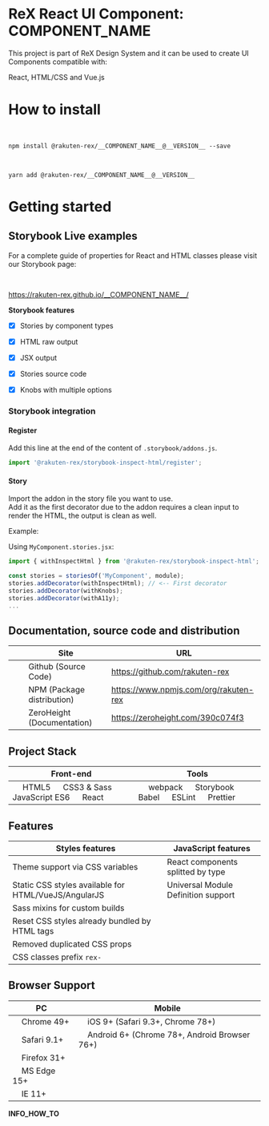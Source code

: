 # ReX React UI Component: __COMPONENT_NAME__

This project is part of ReX Design System and it can be used to create UI Components compatible with:

React, HTML/CSS and Vue.js  

# How to install

<img src="__RAW_GITHUB__project-scripts/webpack/markdown/logos/npm.svg" height="16" />

```
npm install @rakuten-rex/__COMPONENT_NAME__@__VERSION__ --save
```

<img src="__RAW_GITHUB__project-scripts/webpack/markdown/logos/yarn.svg" height="16" />

```
yarn add @rakuten-rex/__COMPONENT_NAME__@__VERSION__
```

# Getting started

## Storybook Live examples

For a complete guide of properties for React and HTML classes please visit our Storybook page:  

[<img src="__RAW_GITHUB__project-scripts/webpack/markdown/logos/storybook.svg" height="16" />](https://rakuten-rex.github.io/__COMPONENT_NAME__/)   

https://rakuten-rex.github.io/__COMPONENT_NAME__/   


**Storybook features**
- [x] Stories by component types
- [x] HTML raw output
- [x] JSX output
- [x] Stories source code
- [x] Knobs with multiple options



### Storybook integration

#### Register

Add this line at the end of the content of `.storybook/addons.js`.   

```js
import '@rakuten-rex/storybook-inspect-html/register';
```

#### Story

Import the addon in the story file you want to use.   
Add it as the first decorator due to the addon requires a clean input to render the HTML, the output is clean as well.

Example: 

Using `MyComponent.stories.jsx`:

```js
import { withInspectHtml } from '@rakuten-rex/storybook-inspect-html';

const stories = storiesOf('MyComponent', module);
stories.addDecorator(withInspectHtml); // <-- First decorator
stories.addDecorator(withKnobs);
stories.addDecorator(withA11y);
...
```

## Documentation, source code and distribution

|| Site  | URL |
|-------------| ------------- | ------------- |
|<img src="__RAW_GITHUB__project-scripts/webpack/markdown/logos/github-icon.svg" height="16" />| Github (Source Code) | https://github.com/rakuten-rex |
|<img src="__RAW_GITHUB__project-scripts/webpack/markdown/logos/npm.svg" height="16" />| NPM (Package distribution)  | https://www.npmjs.com/org/rakuten-rex  |
|<img src="__RAW_GITHUB__project-scripts/webpack/markdown/logos/zh_logo.svg" height="16" />| ZeroHeight (Documentation)  | https://zeroheight.com/390c074f3 |

## Project Stack

| Front-end | Tools |
|-------------|-------------|
| <img src="__RAW_GITHUB__project-scripts/webpack/markdown/logos/html-5.svg" height="16" /> HTML5 <img src="__RAW_GITHUB__project-scripts/webpack/markdown/logos/css-3.svg" height="16" /> CSS3 & Sass  <img src="__RAW_GITHUB__project-scripts/webpack/markdown/logos/javascript.svg" height="16" /> JavaScript ES6 <img src="__RAW_GITHUB__project-scripts/webpack/markdown/logos/react.svg" height="16" /> React | <img src="__RAW_GITHUB__project-scripts/webpack/markdown/logos/webpack.svg" height="16" /> webpack <img src="__RAW_GITHUB__project-scripts/webpack/markdown/logos/storybook-icon.svg" height="16" /> Storybook <img src="__RAW_GITHUB__project-scripts/webpack/markdown/logos/babel.svg" height="16" /> Babel <img src="__RAW_GITHUB__project-scripts/webpack/markdown/logos/eslint.svg" height="16" /> ESLint <img src="__RAW_GITHUB__project-scripts/webpack/markdown/logos/prettier.svg" height="16" /> Prettier |

## Features

| Styles features |  JavaScript features |
|-------------|-------------|
| Theme support via CSS variables |  React components splitted by type |
| Static CSS styles available for HTML/VueJS/AngularJS | Universal Module Definition support |
| Sass mixins for custom builds |
| Reset CSS styles already bundled by HTML tags |
| Removed duplicated CSS props |
| CSS classes prefix `rex-` |

## Browser Support

| PC | Mobile 
|-------------|-------------|
| <img src="__RAW_GITHUB__project-scripts/webpack/markdown/browsers/chrome.svg" height="14" /> Chrome 49+ | <img src="__RAW_GITHUB__project-scripts/webpack/markdown/browsers/apple.svg" height="14" /> iOS 9+ (Safari 9.3+, Chrome 78+) |
| <img src="__RAW_GITHUB__project-scripts/webpack/markdown/browsers/safari.svg" height="14" /> Safari 9.1+ | <img src="__RAW_GITHUB__project-scripts/webpack/markdown/browsers/android-icon.svg" height="14" /> Android 6+ (Chrome 78+, Android Browser 76+) |
| <img src="__RAW_GITHUB__project-scripts/webpack/markdown/browsers/firefox.svg" height="14" /> Firefox 31+ | |
| <img src="__RAW_GITHUB__project-scripts/webpack/markdown/browsers/microsoft-edge.svg" height="14" /> MS Edge 15+ | |
| <img src="__RAW_GITHUB__project-scripts/webpack/markdown/browsers/internetexplorer.svg" height="14" /> IE 11+ | |



__INFO_HOW_TO__